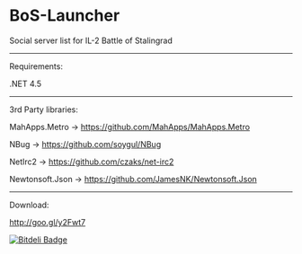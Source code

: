 # BoS-Launcher
Social server list for IL-2 Battle of Stalingrad

-------------------------------------------------------------------------------------


Requirements:

.NET 4.5


-------------------------------------------------------------------------------------


3rd Party libraries:

MahApps.Metro -> https://github.com/MahApps/MahApps.Metro

NBug -> https://github.com/soygul/NBug

NetIrc2 -> https://github.com/czaks/net-irc2

Newtonsoft.Json -> https://github.com/JamesNK/Newtonsoft.Json


-------------------------------------------------------------------------------------


Download:

http://goo.gl/y2Fwt7


[![Bitdeli Badge](https://d2weczhvl823v0.cloudfront.net/Shizora/bos-launcher/trend.png)](https://bitdeli.com/free "Bitdeli Badge")


